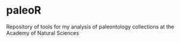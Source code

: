 # paleoR
Repository of tools for my analysis of paleontology collections at the Academy of Natural Sciences
